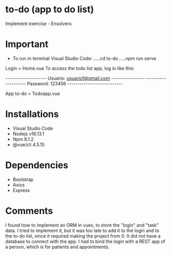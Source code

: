 # to-do (app to do list)
 Implement exercise - Ensolvers
 
# Important
- To run in terminal Visual Studio Code: 
.....cd to-do
.....npm run serve

Login = Home.vue
    To access the todo list app, log in like this:
    
-------------------- Usuario: usuario1@gmail.com ----------------
-------------------- Password: 123456 ---------------------------

App to-do = Todoapp.vue

# Installations
- Visual Studio Code
- Nodejs v16.13.1
- Npm 8.1.2
- @vue/cli 4.5.15
# Dependencies
- Bootstrap
- Axios
- Express
# Comments
I found how to implement an ORM in vuex, to store the "login" and "task" data. I tried to implement it, but it was too late to add it to the login and to the to-do list, since it required making the project from 0.
It did not have a database to connect with the app. I had to bind the login with a REST app of a person, which is for patients and appointments.
